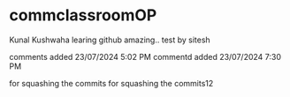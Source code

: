 # commclassroomOP

Kunal Kushwaha learing github amazing..
test by sitesh

comments added 23/07/2024 5:02 PM
commentd added 23/07/2024 7:30 PM

for squashing the commits
for squashing the commits12
